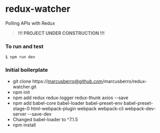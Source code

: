 # redux-watcher
Polling APIs with Redux

> **!!! PROJECT UNDER CONSTRUCTION !!!**

### To run and test
```
§ npm run dev
```

### Initial boilerplate
* git clone https://marcusberro@github.com/marcusberro/redux-watcher.git
* npm init
* npm add redux redux-logger redux-thunk axios --save
* npm add babel-core babel-loader babel-preset-env babel-preset-stage-0 html-webpack-plugin webpack webpack-cli webpack-dev-server --save-dev
* Changed babel-loader to ^7.1.5
* npm install
